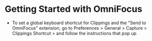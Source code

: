 Getting Started with OmniFocus
=====

- To set a global keyboard shortcut for Clippings and the "Send to OmniFocus" extension, go to Preferences > General > Capture > Clippings Shortcut > and follow the instructions that pop up
